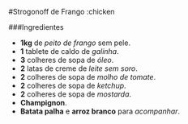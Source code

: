 #Strogonoff de Frango :chicken

###Ingredientes

- **1kg** de _peito de frango_ sem pele.
- **1** tablete de caldo de _galinha_.
- **3** colheres de sopa de _óleo_.
- **2** latas de creme de _leite sem soro_.
- **2** colheres de sopa de _molho de tomate_.
- **2** colheres de sopa de _ketchup_.
- **2** colheres de sopa de _mostarda_.
- **Champignon**.
- **Batata palha** e **arroz branco** para _acompanhar_.
